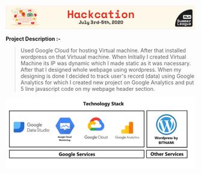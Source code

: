 ![image](https://github.com/sanket9006/Hackcation---MLH/blob/master/Hackation.JPG)

                      
**Project Description :-**
 
> Used Google Cloud for hosting Virtual machine. After that installed wordpress on that Virtuual machine. When Initially I created Virtual Machine its IP was dynamic which I made static as it was nacessary. After that I designed whole webpage using wordpress. When my designing is done I decided to track user's record (data) using Google Analytics for which I created new project on Google Analytics and put 5 line javascript code on my webpage header section.


![image](https://github.com/sanket9006/Hackcation---MLH/blob/master/1_bf8nI--JYvVpGY5_MLoXJw%20-%20Copy.jpeg)
